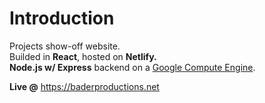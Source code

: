 # Introduction

Projects show-off website.<br> Builded in **React**, hosted on **Netlify.**<br> **Node.js w/ Express** backend on a [Google Compute Engine](https://cloud.google.com/compute/?utm_source=google&utm_medium=cpc&utm_campaign=emea-gb-all-en-dr-bkws-all-all-trial-e-gcp-1008073&utm_content=text-ad-none-any-DEV_c-CRE_253506732952-ADGP_Hybrid+%7C+AW+SEM+%7C+BKWS+~+EXA_M:1_GB_EN_Compute_Compute+Engine_google+cloud+computing+engine-KWID_43700053285287153-kwd-77536802412-userloc_9045906&utm_term=KW_google%20cloud%20computing%20engine-NET_g-PLAC_&gclid=Cj0KCQjwrIf3BRD1ARIsAMuugNsIMJRuIGffFxG_8r5aH8JzgV4BAPXrLU2rix0el62j9GDc3x63GokaAi8DEALw_wcB).

**Live @** https://baderproductions.net
